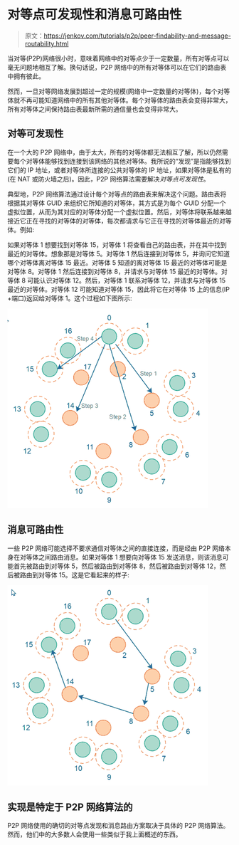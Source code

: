 # 对等点可发现性和消息可路由性

> 原文：<https://jenkov.com/tutorials/p2p/peer-findability-and-message-routability.html>

当对等(P2P)网络很小时，意味着网络中的对等点少于一定数量，所有对等点可以毫无问题地相互了解。换句话说，P2P 网络中的所有对等体可以在它们的路由表中拥有彼此。

然而，一旦对等网络发展到超过一定的规模(网络中一定数量的对等体)，每个对等体就不再可能知道网络中的所有其他对等体。每个对等体的路由表会变得非常大，所有对等体之间保持路由表最新所需的通信量也会变得非常大。

## 对等可发现性

在一个大的 P2P 网络中，由于太大，所有的对等体都无法相互了解，所以仍然需要每个对等体能够找到连接到该网络的其他对等体。我所说的“发现”是指能够找到它们的 IP 地址，或者对等体所连接的公共对等体的 IP 地址，如果对等体是私有的(在 NAT 或防火墙之后)。因此，P2P 网络算法需要解决*对等点可发现性*。

典型地，P2P 网络算法通过设计每个对等点的路由表来解决这个问题。路由表将根据其对等体 GUID 来组织它所知道的对等体，其方式是为每个 GUID 分配一个虚拟位置，从而为其对应的对等体分配一个虚拟位置。然后，对等体将联系越来越接近它正在寻找的对等体的对等体，每次都请求与它正在寻找的对等体最近的对等体。例如:

如果对等体 1 想要找到对等体 15，对等体 1 将查看自己的路由表，并在其中找到最近的对等体。想象那是对等体 5。对等体 1 然后连接到对等体 5，并询问它知道哪个对等体离对等体 15 最近。对等体 5 知道的离对等体 15 最近的对等体可能是对等体 8。对等体 1 然后连接到对等体 8，并请求与对等体 15 最近的对等体。对等体 8 可能认识对等体 12。然后，对等体 1 联系对等体 12，并请求与对等体 15 最近的对等体。对等体 12 可能知道对等体 15，因此将它在对等体 15 上的信息(IP +端口)返回给对等体 1。这个过程如下图所示:

![A peer searching for another peer by asking peers closer and closer to the sought peer.](img/782ac8b22762cbdc840ae31df8bf5ede.png)

## 消息可路由性

一些 P2P 网络可能选择不要求通信对等体之间的直接连接，而是经由 P2P 网络本身在对等体之间路由消息。如果对等体 1 想要向对等体 15 发送消息，则该消息可能首先被路由到对等体 5，然后被路由到对等体 8，然后被路由到对等体 12，然后被路由到对等体 15。这是它看起来的样子:

![A peer sending a message which is routed by the network to the destination peer.](img/ec6ef6bf55d6b08b543b1b4fa00c4b38.png)

## 实现是特定于 P2P 网络算法的

P2P 网络使用的确切的对等点发现和消息路由方案取决于具体的 P2P 网络算法。然而，他们中的大多数人会使用一些类似于我上面概述的东西。